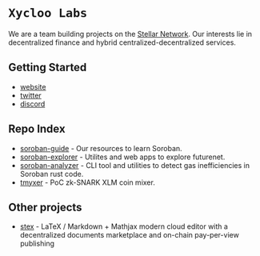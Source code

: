 # `Xycloo Labs`
We are a team building projects on the [Stellar Network](https://stellar.org/). Our interests lie in decentralized finance and hybrid centralized-decentralized services.

## Getting Started
- [website](https://xycloo.com/)
- [twitter](https://twitter.com/xyclooLabs)
- [discord](https://discord.com/invite/w7fBhSS34Q)

## Repo Index
- [soroban-guide](https://github.com/xycloo/soroban-guide) - Our resources to learn Soroban.
- [soroban-explorer](https://github.com/xycloo/soroban-explorer) - Utilites and web apps to explore futurenet.
- [soroban-analyzer](https://github.com/xycloo/soroban-analyzer) - CLI tool and utilities to detect gas inefficiencies in Soroban rust code.
- [tmyxer](https://github.com/xycloo/tmyxer) - PoC zk-SNARK XLM coin mixer.

## Other projects
- [stex](https://stex.xycloo.com/) - LaTeX / Markdown + Mathjax modern cloud editor with a decentralized documents marketplace and on-chain pay-per-view publishing
